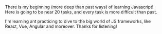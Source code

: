 There is my beginning (more deep than past ways) of learning Javascript! Here is going to be near 20 tasks, and every task is more difficult than past. 

I'm learning ant practicing to dive to the big world of JS frameworks, like React, Vue, Angular and moreover.
Thanks for listening!
